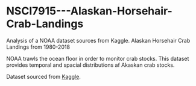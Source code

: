 # NSCI7915---Alaskan-Horsehair-Crab-Landings
Analysis of a NOAA dataset sources from Kaggle. Alaskan Horsehair Crab Landings from 1980-2018

NOAA trawls the ocean floor in order to monitor crab stocks. This dataset provides temporal and spacial distributions af Akaskan crab stocks.

Dataset sourced from [Kaggle](https://www.kaggle.com/datasets/mattop/alaskan-horsehair-crab-landings-1980-2018).
